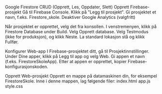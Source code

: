 Google Firestore CRUD (Opprett, Les, Oppdater, Slett)
Opprett Firebase-prosjekt
Gå til Firebase Console.
Klikk på "Legg til prosjekt".
Gi prosjektet et navn, f.eks. Firestore_skole.
Deaktiver Google Analytics (valgfritt)

Når prosjektet er opprettet, velg det fra konsollen.
I venstremenyen, klikk på Firestore Database under Build.
Velg Opprett database.
Velg Testmodus (ikke for produksjon), og klikk Neste.
La standard lokasjon stå og klikk Fullfør.

Konfigurer Web-app
I Firebase-prosjektet ditt, gå til Prosjektinnstillinger.
Under Dine apper, klikk på Legg til app og velg Web.
Gi appen et navn (f.eks. FirestoreSkoleApp).
Etter at appen er opprettet, kopier Firebase-konfigurasjonskoden.

Opprett Web-prosjekt
Opprett en mappe på datamaskinen din, for eksempel FirestoreSkole.
Inne i denne mappen, lag følgende filer:
index.html
app.js
style.css
